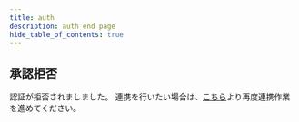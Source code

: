 ```yaml
---
title: auth
description: auth end page
hide_table_of_contents: true
---
```


## 承認拒否

認証が拒否されましました。
連携を行いたい場合は、[こちら]( http://tpi.noita.den3606.dev/twitch/authorize)より再度連携作業を進めてください。


